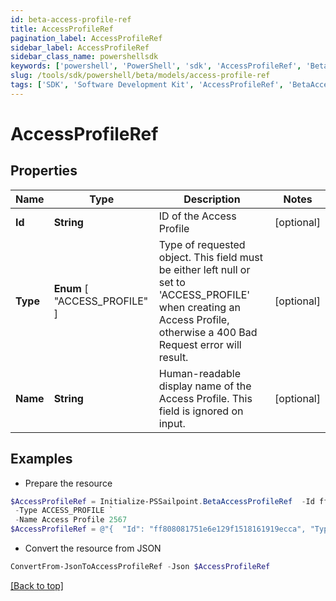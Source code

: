 ```yaml
---
id: beta-access-profile-ref
title: AccessProfileRef
pagination_label: AccessProfileRef
sidebar_label: AccessProfileRef
sidebar_class_name: powershellsdk
keywords: ['powershell', 'PowerShell', 'sdk', 'AccessProfileRef', 'BetaAccessProfileRef'] 
slug: /tools/sdk/powershell/beta/models/access-profile-ref
tags: ['SDK', 'Software Development Kit', 'AccessProfileRef', 'BetaAccessProfileRef']
---
```



# AccessProfileRef

## Properties

Name | Type | Description | Notes
------------ | ------------- | ------------- | -------------
**Id** | **String** | ID of the Access Profile | [optional] 
**Type** |  **Enum** [  "ACCESS_PROFILE" ] | Type of requested object. This field must be either left null or set to 'ACCESS_PROFILE' when creating an Access Profile, otherwise a 400 Bad Request error will result. | [optional] 
**Name** | **String** | Human-readable display name of the Access Profile. This field is ignored on input. | [optional] 

## Examples

- Prepare the resource
```powershell
$AccessProfileRef = Initialize-PSSailpoint.BetaAccessProfileRef  -Id ff808081751e6e129f1518161919ecca `
 -Type ACCESS_PROFILE `
 -Name Access Profile 2567
$AccessProfileRef = @"{  "Id": "ff808081751e6e129f1518161919ecca", "Type": "ACCESS_PROFILE", "Name": "Access Profile 2567" }"@
```

- Convert the resource from JSON
```powershell
ConvertFrom-JsonToAccessProfileRef -Json $AccessProfileRef
```


[[Back to top]](#) 

